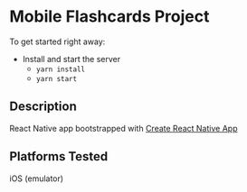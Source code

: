 # Mobile Flashcards Project

To get started right away:

* Install and start the server
    - `yarn install`
    - `yarn start`

## Description

React Native app bootstrapped with [Create React Native App](https://github.com/react-community/create-react-native-app)

## Platforms Tested

iOS (emulator)

